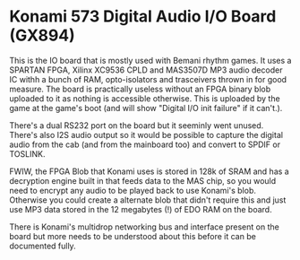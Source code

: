 # Konami 573 Digital Audio I/O Board (GX894)

This is the IO board that is mostly used with Bemani rhythm games. It uses a SPARTAN FPGA, Xilinx XC9536 CPLD and MAS3507D MP3 audio decoder IC withh a bunch of RAM, opto-isolators and trasceivers thrown in for good measure. The board is practically useless without an FPGA binary blob uploaded to it as nothing is accessible otherwise. This is uploaded by the game at the game's boot (and will show "Digital I/O init failure" if it can't.).

There's a dual RS232 port on the board but it seeminly went unused. There's also I2S audio output so it would be possible to capture the digital audio from the cab (and from the mainboard too) and convert to SPDIF or TOSLINK.

FWIW, the FPGA Blob that Konami uses is stored in 128k of SRAM and has a decryption engine built in that feeds data to the MAS chip, so you would need to encrypt any audio to be played back to use Konami's blob. Otherwise you could create a alternate blob that didn't require this and just use MP3 data stored in the 12 megabytes (!) of EDO RAM on the board.

There is Konami's multidrop networking bus and interface present on the board but more needs to be understood about this before it can be documented fully.